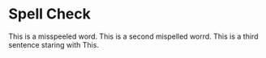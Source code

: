 # Spell Check

This is a misspeeled word. This is a second mispelled worrd. This is a third sentence staring with This.
